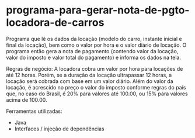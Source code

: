 # programa-para-gerar-nota-de-pgto-locadora-de-carros

Programa que lê os dados da locação (modelo do carro, instante inicial e final da locação), bem como o valor por hora e o valor diário de locação. 
O programa então gera a nota de pagamento (contendo valor da locação, valor do imposto e valor total do pagamento) e informa os dados na tela.

Regras de negócio:
A locadora cobra um valor por hora para locações de até 12 horas. Porém, se a duração da locação ultrapassar 12 horas, a locação será cobrada com base em um valor diário. 
Além do valor da locação, é acrescido no preço o valor do imposto conforme regras do país que, no caso do Brasil, é 20% para valores até 100.00, ou 15% para valores acima de 100.00.

Ferramentas utilizadas:
- Java
- Interfaces / injeção de dependências
